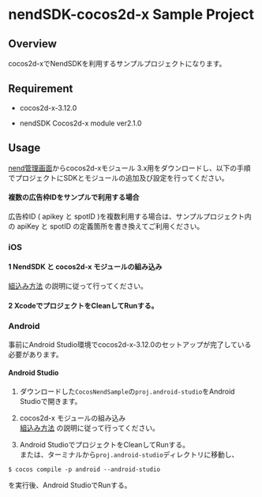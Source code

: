 nendSDK-cocos2d-x Sample Project
==================
## Overview
cocos2d-xでNendSDKを利用するサンプルプロジェクトになります。  

## Requirement

* cocos2d-x-3.12.0

* nendSDK Cocos2d-x module ver2.1.0

## Usage
[nend管理画面](https://www.nend.net/admin/login)からcocos2d-xモジュール 3.x用をダウンロードし、以下の手順でプロジェクトにSDKとモジュールの追加及び設定を行ってください。  

#### 複数の広告枠IDをサンプルで利用する場合
広告枠ID ( apikey と spotID )を複数利用する場合は、サンプルプロジェクト内の apiKey と spotID の定義箇所を書き換えてご利用ください。

### iOS  

#### 1 NendSDK と cocos2d-x モジュールの組み込み
[組込み方法](https://github.com/fan-ADN/nendSDK-cocos2d-x/wiki/組込み方法) の説明に従って行ってください。


#### 2 XcodeでプロジェクトをCleanしてRunする。

### Android  

事前にAndroid Studio環境でcocos2d-x-3.12.0のセットアップが完了している必要があります。

#### Android Studio

1. ダウンロードした`CocosNendSample`の`proj.android-studio`をAndroid Studioで開きます。

2. cocos2d-x モジュールの組み込み  
[組込み方法](https://github.com/fan-ADN/nendSDK-cocos2d-x/wiki/組込み方法/) の説明に従って行ってください。

2. Android StudioでプロジェクトをCleanしてRunする。  
または、ターミナルから`proj.android-studio`ディレクトリに移動し、
```
$ cocos compile -p android --android-studio
```
を実行後、Android StudioでRunする。
